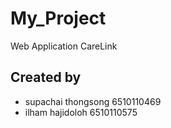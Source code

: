 # My_Project
Web Application CareLink

## Created by
* supachai thongsong 6510110469
* ilham hajidoloh 6510110575
